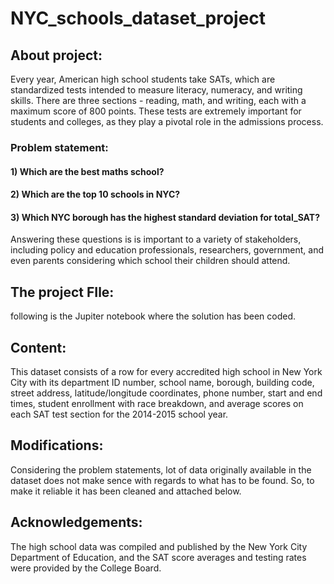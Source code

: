 # NYC_schools_dataset_project


## About project:
Every year, American high school students take SATs, which are standardized tests intended to measure literacy, numeracy, and writing skills. There are three sections - reading, math, and writing, each with a maximum score of 800 points. These tests are extremely important for students and colleges, as they play a pivotal role in the admissions process. 

### Problem statement:
#### 1) Which are the best maths school?
#### 2) Which are the top 10 schools in NYC?
#### 3) Which NYC borough has the highest standard deviation for total_SAT?

Answering these questions is  is important to a variety of stakeholders, including policy and education professionals, researchers, government, and even parents considering which school their children should attend.

## The project FIle:
following is the Jupiter notebook where the solution has been coded.



## Content:
This dataset consists of a row for every accredited high school in New York City with its department ID number, school name, borough, building code, street address, latitude/longitude coordinates, phone number, start and end times, student enrollment with race breakdown, and average scores on each SAT test section for the 2014-2015 school year.



## Modifications:
Considering the problem statements, lot of data originally available in the dataset does not make sence with regards to what has to be found. So, to make it reliable it has been cleaned and attached below.




## Acknowledgements:
The high school data was compiled and published by the New York City Department of Education, and the SAT score averages and testing rates were provided by the College Board.
